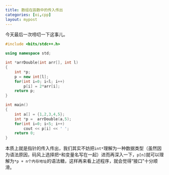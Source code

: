```yaml
---
title: 数组在函数中的传入传出
categories: [oi,cpp]
layout: mypost
---
```


今天最后一次唠叨一下这事儿。

````cpp
#include <bits/stdc++.h>

using namespace std;

int *arrDouble(int arr[], int l)
{
	int *p;
	p = new int[l];
	for(int i=0; i<l; i++)
		p[i] = 2*arr[i];
	return p;
}

int main()
{
	int a[] = {1,2,3,4,5};
	int *p =  arrDouble(a,5);
	for(int i=0; i<5; i++)
		cout << p[i] << ' ';
	return 0;
}

````



本质上就是指针的传入传出，我们其实不妨把```int*```理解为一种数据类型（虽然因为语法原因，码风上选择把```*```和变量名写在一起）进而再深入一下，```p[n]```就可以理解为```*p + n个内存地址```的语法糖，这样再来看上述程序，就会觉得“接口”十分顺滑。